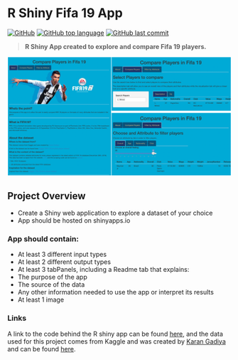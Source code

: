 # R Shiny Fifa 19 App
[![GitHub](https://img.shields.io/github/license/jacobmannix/fifa-player-comparisons?color=blue)](LICENSE)
[![GitHub top language](https://img.shields.io/github/languages/top/jacobmannix/fifa-player-comparisons)](https://github.com/JacobMannix/fifa-player-comparisons)
[![GitHub last commit](https://img.shields.io/github/last-commit/jacobmannix/fifa-player-comparisons)](https://github.com/JacobMannix/fifa-player-comparisons/commits/master)

> <b> R Shiny App created to explore and compare Fifa 19 players. </b>

![AppScreenshots](images/AppScreenshots.png)

## Project Overview
- Create a Shiny web application to explore a dataset of your choice
- App should be hosted on shinyapps.io

### App should contain:
- At least 3 different input types
- At least 2 different output types
- At least 3 tabPanels, including a Readme tab that explains:
- The purpose of the app
- The source of the data
- Any other information needed to use the app or interpret its results
- At least 1 image

### Links
A link to the code behind the R shiny app can be found [here](/R_Shiny_Assignment/app.R), and the data used for this project comes from Kaggle and was created by [Karan Gadiya](https://www.kaggle.com/karangadiya) and can be found [here](https://www.kaggle.com/karangadiya/fifa19).

